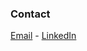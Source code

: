 ### Contact
 [Email](petros.chantz@gmail.com) -   [LinkedIn](https://www.linkedin.com/in/petroschantz/) 


